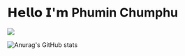 # 𝗛𝗲𝗹𝗹𝗼 𝗜'𝗺 Phumin Chumphu
[![](https://img.shields.io/badge/-@ideastation-%23181717?style=flat-square&logo=github)](https://github.com/ideastation-x)

![Anurag's GitHub stats](https://github-readme-stats.vercel.app/api?username=ideastation-x&show_icons=true&theme=dark)

